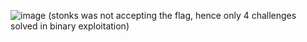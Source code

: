 ![image](https://github.com/itstanayhere/phase2_2/assets/147296398/73b4fe33-18bf-4a3b-8cc9-9ed6306ab727)
(stonks was not accepting the flag, hence only 4 challenges solved in binary exploitation)
